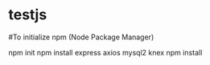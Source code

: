 # testjs
#To initialize npm (Node Package Manager) 

npm init
npm install express axios mysql2 knex
npm install
